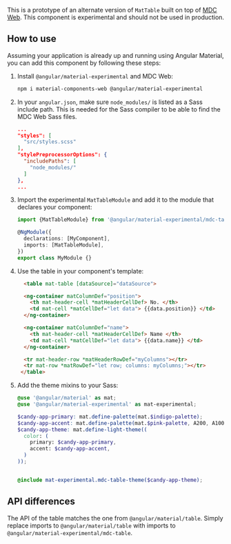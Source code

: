This is a prototype of an alternate version of `MatTable` built on top of
[MDC Web](https://github.com/material-components/material-components-web). This component is experimental and should not be used in production.

## How to use
Assuming your application is already up and running using Angular Material, you can add this component by following these steps:

1. Install `@angular/material-experimental` and MDC Web:

   ```bash
   npm i material-components-web @angular/material-experimental
   ```

2. In your `angular.json`, make sure `node_modules/` is listed as a Sass include path. This is
   needed for the Sass compiler to be able to find the MDC Web Sass files.

   ```json
   ...
   "styles": [
     "src/styles.scss"
   ],
   "stylePreprocessorOptions": {
     "includePaths": [
       "node_modules/"
     ]
   },
   ...
   ```

3. Import the experimental `MatTableModule` and add it to the module that declares your component:

   ```ts
   import {MatTableModule} from '@angular/material-experimental/mdc-table';

   @NgModule({
     declarations: [MyComponent],
     imports: [MatTableModule],
   })
   export class MyModule {}
   ```

4. Use the table in your component's template:

   ```html
     <table mat-table [dataSource]="dataSource">

     <ng-container matColumnDef="position">
       <th mat-header-cell *matHeaderCellDef> No. </th>
       <td mat-cell *matCellDef="let data"> {{data.position}} </td>
     </ng-container>

     <ng-container matColumnDef="name">
       <th mat-header-cell *matHeaderCellDef> Name </th>
       <td mat-cell *matCellDef="let data"> {{data.name}} </td>
     </ng-container>

     <tr mat-header-row *matHeaderRowDef="myColumns"></tr>
     <tr mat-row *matRowDef="let row; columns: myColumns;"></tr>
    </table>


   ```

5. Add the theme mixins to your Sass:

   ```scss
   @use '@angular/material' as mat;
   @use '@angular/material-experimental' as mat-experimental;

   $candy-app-primary: mat.define-palette(mat.$indigo-palette);
   $candy-app-accent: mat.define-palette(mat.$pink-palette, A200, A100, A400);
   $candy-app-theme: mat.define-light-theme((
     color: (
       primary: $candy-app-primary,
       accent: $candy-app-accent,
     )
   ));


   @include mat-experimental.mdc-table-theme($candy-app-theme);
   ```

## API differences

The API of the table matches the one from `@angular/material/table`. Simply replace imports to
`@angular/material/table` with imports to `@angular/material-experimental/mdc-table`.
